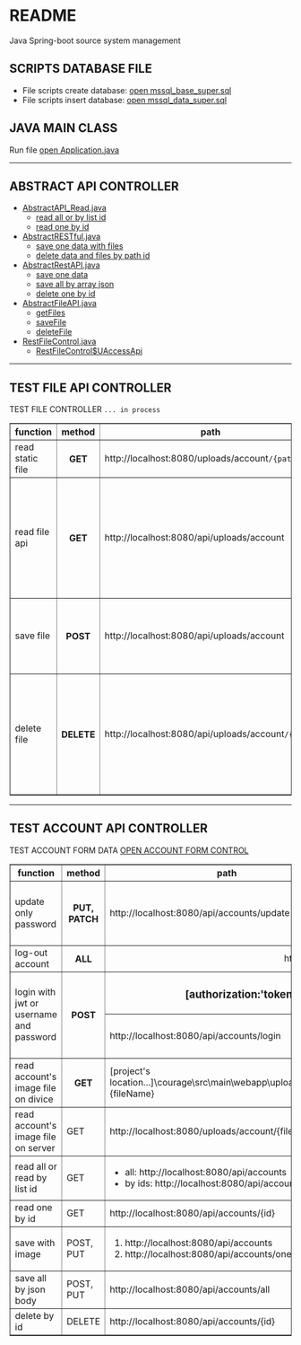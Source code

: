 # README
Java Spring-boot source system management

## SCRIPTS DATABASE FILE
- File scripts create database: [open mssql_base_super.sql](assets/mssql_base_super.sql)<br>
- File scripts insert database: [open mssql_data_super.sql](assets/mssql_data_super.sql)

## JAVA MAIN CLASS
Run file [open Application.java](src/main/java/courage/Application.java#L9)

<hr>

## ABSTRACT API CONTROLLER
- [AbstractAPI_Read.java](src/main/java/courage/controller/rest/AbstractAPI_Read.java)
  + [read all or by list id](src/main/java/courage/controller/rest/AbstractAPI_Read.java#L29)
  + [read one by id](src/main/java/courage/controller/rest/AbstractAPI_Read.java#L40)
- [AbstractRESTful.java](src/main/java/courage/controller/rest/AbstractRESTful.java)
  + [save one data with files](src/main/java/courage/controller/rest/AbstractRESTful.java#L50)
  + [delete data and files by path id](src/main/java/courage/controller/rest/AbstractRESTful.java#L62)
- [AbstractRestAPI.java](src/main/java/courage/controller/rest/AbstractRestAPI.java)
  + [save one data](src/main/java/courage/controller/rest/AbstractRestAPI.java#L28)
  + [save all by array json](src/main/java/courage/controller/rest/AbstractRestAPI.java#L37)
  + [delete one by id](src/main/java/courage/controller/rest/AbstractRestAPI.java#L47)
- [AbstractFileAPI.java](src/main/java/courage/controller/rest/AbstractFileAPI.java)
  + [getFiles](src/main/java/courage/controller/rest/AbstractFileAPI.java#L59)
  + [saveFile](src/main/java/courage/controller/rest/AbstractFileAPI.java#L76)
  + [deleteFile](src/main/java/courage/controller/rest/AbstractFileAPI.java#L89)
- [RestFileControl.java](src/main/java/courage/controller/rest/RestFileControl.java)
  + [RestFileControl$UAccessApi](src/main/java/courage/controller/rest/RestFileControl.java#L19)

<hr>

## TEST FILE API CONTROLLER
TEST FILE CONTROLLER `... in process`

<table border>
   <thead>
      <tr>
         <th>function</th>
         <th>method</th>
         <th>path</th>
         <th>example</th>
      </tr>
   </thead>
   <tbody>
      <tr>
         <td>read static file</td>
         <th>GET</th>
         <td>http://localhost:8080/uploads/account<code>/{path}</code> </td>
         <td>http://localhost:8080/uploads/account<code>/default.png</code></td>
      </tr>
      <tr>
         <td>read file api</td>
         <th>GET</th>
         <td>http://localhost:8080/api/uploads/account</td>
         <td>
            <ul>
               <li>
                  <h3>option file api</h3>
                  http://localhost:8080/api/uploads/account
               </li>
               <li>
                  <h3>read byte[] as file</h3>
                  http://localhost:8080/api/uploads/account<code>/default.png?is=true</code>
               </li>
            </ul>
         </td>
      </tr>
      <tr>
         <td>save file</td>
         <th>POST</th>
         <td>http://localhost:8080/api/uploads/account</td>
         <td>
            <code>
               form action="http://localhost:8080/api/uploads/account" enctype="multipart/form-data"
               <br>
               input type="file" name="files" multiple
            </code>
         </td>
      </tr>
      <tr>
         <td>delete file</td>
         <th>DELETE</th>
         <td>http://localhost:8080/api/uploads/account<code>/{path}</code></td>
         <td>
            <ol>
               <li>
                  <h3>delete folder: "test"</h3>
                  http://localhost:8080/api/uploads/account<code>/test</code>
               </li>
               <li>
                  <h3>delete files in folder: "test"</h3>
                  http://localhost:8080/api/uploads/account<code>/test?files=file1.png,file2.jpg,file3.gif</code>
               </li>
            </ol>
         </td>
      </tr>
   </tbody>
</table>

<hr>

## TEST ACCOUNT API CONTROLLER
TEST ACCOUNT FORM DATA [OPEN ACCOUNT FORM CONTROL](client/index.html)

<table border>
   <thead>
      <tr>
         <th>function</th>
         <th>method</th>
         <th>path</th>
         <th>example</th>
      </tr>
   </thead>
   <tbody>
      <tr>
         <td>update only password</td>
         <th>PUT, PATCH</th>
         <td>http://localhost:8080/api/accounts/update-passowrd</td>
         <td>
            <h3>unique is email or username</h3>
            http://localhost:8080/api/accounts/update-passowrd?unique=...&password=...
         </td>
      </tr>
      <tr>
         <td>log-out account</td>
         <th>ALL</th>
         <td colspan="2" style="text-align: center">
            http://localhost:8080/api/accounts/logout
         </td>
      </tr>
      <tr>
         <td rowspan="2">login with jwt or username and password</td>
         <th rowspan="2">POST</th>
         <td colspan="2" style="text-align: center">
            <h3>[authorization:'token ...'] has higher priority than [username & password]</h3>
         </td>
      </tr>
      <tr>
         <td>http://localhost:8080/api/accounts/login</td>
         <td>
            <ul>
               <li>USERNAME & PASSWORD: ?username=admin&password=123</li>
               <li>JSON WEB TOKEN: header['authorization'] = '[token...]'</li>
            </ul>
         </td>
      </tr>
      <tr>
         <td>read account's image file on divice</td>
         <th>GET</th>
         <td>[project's location...]\courage\src\main\webapp\uploads\account\{fileName}</td>
         <td>[project's location...]\courage\src\main\webapp\uploads\account\default.png</td>
      </tr>
      <tr>
         <td>read account's image file on server</td>
         <td>GET</td>
         <td>http://localhost:8080/uploads/account/{fileName}</td>
         <td>http://localhost:8080/uploads/account/default.png</td>
      </tr>
      <tr>
         <td>read all or read by list id</td>
         <td>GET</td>
         <td>
            <ul>
               <li>all: http://localhost:8080/api/accounts</li>
               <li>by ids: http://localhost:8080/api/accounts?id={ids}</li>
            </ul>
         </td>
         <td>
            <ul>
               <li>all: http://localhost:8080/api/accounts</li>
               <li>by ids: http://localhost:8080/api/accounts?id=1001,1002</li>
            </ul>
         </td>
      </tr>
      <tr>
         <td>read one by id</td>
         <td>GET</td>
         <td>http://localhost:8080/api/accounts/{id}</td>
         <td>http://localhost:8080/api/accounts/1001</td>
      </tr>
      <tr>
         <td>save with image</td>
         <td>POST, PUT</td>
         <td>
            <ol>
               <li>http://localhost:8080/api/accounts</li>
               <li>http://localhost:8080/api/accounts/one</li>
            </ol>
         </td>
         <td>
            <code>form action="http://localhost:8080/api/accounts/one" enctype="multipart/form-data"</code> 
         </td>
      </tr>
      <tr>
         <td>save all by json body</td>
         <td>POST, PUT</td>
         <td>http://localhost:8080/api/accounts/all</td>
         <td>
            request.body = [{}, {}, ...]
         </td>
      </tr>
      <tr>
         <td>delete by id</td>
         <td>DELETE</td>
         <td>http://localhost:8080/api/accounts/{id}</td>
         <td>http://localhost:8080/api/accounts/{1001}</td>
      </tr>
   </tbody>
</table>
